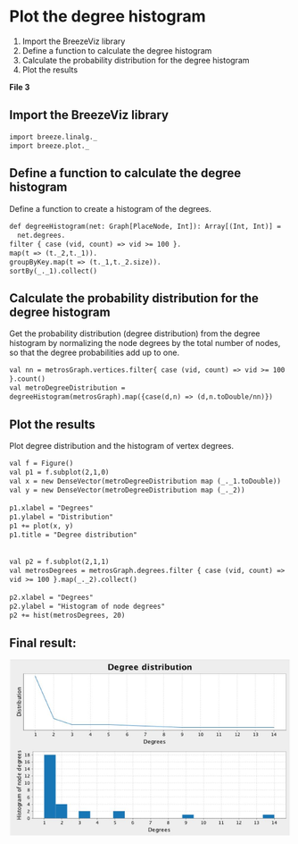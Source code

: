 # Plot the degree histogram #
1. Import the BreezeViz library
2. Define a function to calculate the degree histogram
3. Calculate the probability distribution for the degree histogram
4. Plot the results 

**File 3**

## Import the BreezeViz library ##
    import breeze.linalg._
    import breeze.plot._

## Define a function to calculate the degree histogram ##
Define a function to create a histogram of the degrees.

    def degreeHistogram(net: Graph[PlaceNode, Int]): Array[(Int, Int)] =
      net.degrees.
    filter { case (vid, count) => vid >= 100 }.
    map(t => (t._2,t._1)).
    groupByKey.map(t => (t._1,t._2.size)).
    sortBy(_._1).collect()

## Calculate the probability distribution for the degree histogram ##
Get the probability distribution (degree distribution) from the degree histogram by normalizing the node degrees by the total number of nodes, so that the degree probabilities add up to one.

    val nn = metrosGraph.vertices.filter{ case (vid, count) => vid >= 100 }.count()
    val metroDegreeDistribution = degreeHistogram(metrosGraph).map({case(d,n) => (d,n.toDouble/nn)})


## Plot the results ##
Plot degree distribution and the histogram of vertex degrees.

    val f = Figure()
    val p1 = f.subplot(2,1,0)
    val x = new DenseVector(metroDegreeDistribution map (_._1.toDouble))
    val y = new DenseVector(metroDegreeDistribution map (_._2))
    
    p1.xlabel = "Degrees"
    p1.ylabel = "Distribution"
    p1 += plot(x, y)
    p1.title = "Degree distribution"
    
    
    val p2 = f.subplot(2,1,1)
    val metrosDegrees = metrosGraph.degrees.filter { case (vid, count) => vid >= 100 }.map(_._2).collect()
    
    p2.xlabel = "Degrees"
    p2.ylabel = "Histogram of node degrees"
    p2 += hist(metrosDegrees, 20)


## Final result: ##
![Final result.](img/plotTheDegreeHistogram.JPG)
